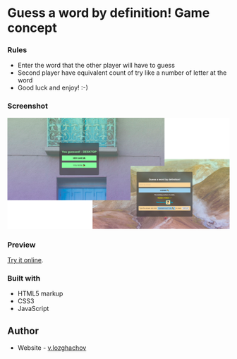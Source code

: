 # Guess a word by definition! Game concept

### Rules 

+ Enter the word that the other player will have to guess
+ Second player have equivalent count of try like a number of letter at the word
+ Good luck and enjoy! :-) 

### Screenshot

![](./Screenshot.png)

### Preview
[Try it online](https://guess-a-word.netlify.app/).

### Built with

- HTML5 markup
- CSS3
- JavaScript

## Author

- Website - [v.lozghachov](https://www.linkedin.com/in/valerii-lozghachov/)
